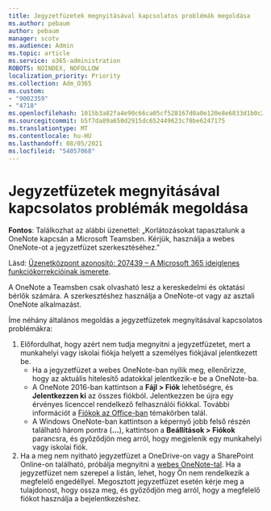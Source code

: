 ```yaml
---
title: Jegyzetfüzetek megnyitásával kapcsolatos problémák megoldása
ms.author: pebaum
author: pebaum
manager: scotv
ms.audience: Admin
ms.topic: article
ms.service: o365-administration
ROBOTS: NOINDEX, NOFOLLOW
localization_priority: Priority
ms.collection: Adm_O365
ms.custom:
- "9002359"
- "4718"
ms.openlocfilehash: 1015b3a82fa4e90c66ca05cf528167d0a0e120e8e6833d1b0c21948f453436b8
ms.sourcegitcommit: b5f7da89a650d2915dc652449623c78be6247175
ms.translationtype: MT
ms.contentlocale: hu-HU
ms.lasthandoff: 08/05/2021
ms.locfileid: "54057068"
---
```

# <a name="fix-issues-with-opening-notebooks"></a>Jegyzetfüzetek megnyitásával kapcsolatos problémák megoldása

**Fontos**: Találkozhat az alábbi üzenettel: „Korlátozásokat tapasztalunk a OneNote kapcsán a Microsoft Teamsben. Kérjük, használja a webes OneNote-ot a jegyzetfüzet szerkesztéséhez."

Lásd: [Üzenetközpont azonosító: 207439 – A Microsoft 365 ideiglenes funkciókorrekcióinak ismerete](https://admin.microsoft.com/Adminportal/Home?source=applauncher#MessageCenter?id=MC207439).

A OneNote a Teamsben csak olvasható lesz a kereskedelmi és oktatási bérlők számára. A szerkesztéshez használja a OneNote-ot vagy az asztali OneNote alkalmazást.

Íme néhány általános megoldás a jegyzetfüzetek megnyitásával kapcsolatos problémákra:

1. Előfordulhat, hogy azért nem tudja megnyitni a jegyzetfüzetet, mert a munkahelyi vagy iskolai fiókja helyett a személyes fiókjával jelentkezett be.
    - Ha a jegyzetfüzet a webes OneNote-ban nyílik meg, ellenőrizze, hogy az aktuális hitelesítő adatokkal jelentkezik-e be a OneNote-ba.
    - A OneNote 2016-ban kattintson a **Fájl > Fiók** lehetőségre, és **Jelentkezzen ki** az összes fiókból. Jelentkezzen be újra egy érvényes licenccel rendelkező felhasználói fiókkal. További információt a [Fiókok az Office-ban](https://support.office.com/article/accounts-in-office-628ea040-f265-49de-b986-be09c3ebf8a9) témakörben talál. 
    - A Windows OneNote-ban kattintson a képernyő jobb felső részén található három pontra (**...**), kattintson a **Beállítások > Fiókok** parancsra, és győződjön meg arról, hogy megjelenik egy munkahelyi vagy iskolai fiók. 
2. Ha a meg nem nyitható jegyzetfüzet a OneDrive-on vagy a SharePoint Online-on található, próbálja megnyitni a [webes OneNote-tal](https://onenote.com). Ha a jegyzetfüzet nem szerepel a listán, lehet, hogy Ön nem rendelkezik a megfelelő engedéllyel. Megosztott jegyzetfüzet esetén kérje meg a tulajdonost, hogy ossza meg, és győződjön meg arról, hogy a megfelelő fiókot használja a bejelentkezéshez.
